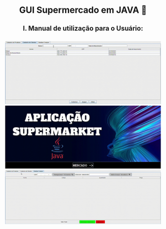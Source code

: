 <h1 align="center"> GUI Supermercado em JAVA 🛒 </h1> 


<h2 align="center"> I. Manual de utilização para o Usuário: <h2/>

<img src="img/clientes.gif" >
<img src="img/produtos.gif" >
<img src="img/vendas.gif" >